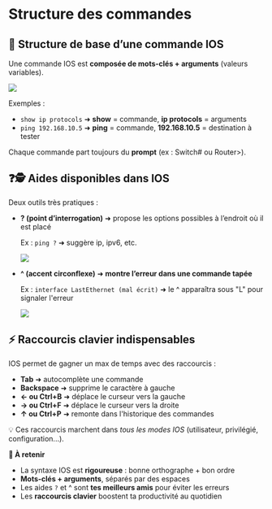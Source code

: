 # Structure des commandes

## **🧱 Structure de base d’une commande IOS**

Une commande IOS est **composée de mots-clés + arguments** (valeurs variables).

![](../../media/Cours-Infrastructures-réseaux-Structure-des-commandes-image1.png)

Exemples :

- `show ip protocols` ➜ **show** = commande, **ip protocols** = arguments
- `ping 192.168.10.5` ➜ **ping** = commande, **192.168.10.5** = destination à tester

Chaque commande part toujours du **prompt** (ex : Switch# ou Router>).



## **❓🕵️ Aides disponibles dans IOS**

Deux outils très pratiques :

- **? (point d’interrogation)** ➜ propose les options possibles à l’endroit où il est placé

  Ex : `ping ?` ➜ suggère ip, ipv6, etc.

  ![](../../media/Cours-Infrastructures-réseaux-Structure-des-commandes-image3.png)

- **^ (accent circonflexe)** ➜ **montre l’erreur dans une commande tapée**

  Ex : `interface LastEthernet (mal écrit)` ➜ le ^ apparaîtra sous "L" pour signaler l'erreur

  ![](../../media/Cours-Infrastructures-réseaux-Structure-des-commandes-image2.png)


## **⚡ Raccourcis clavier indispensables**

IOS permet de gagner un max de temps avec des raccourcis :

- **Tab** ➜ autocomplète une commande
- **Backspace** ➜ supprime le caractère à gauche
- **← ou Ctrl+B** ➜ déplace le curseur vers la gauche
- **→ ou Ctrl+F** ➜ déplace le curseur vers la droite
- **↑ ou Ctrl+P** ➜ remonte dans l'historique des commandes

💡 Ces raccourcis marchent dans *tous les modes IOS* (utilisateur, privilégié, configuration...).



**🧃 À retenir**

- La syntaxe IOS est **rigoureuse** : bonne orthographe + bon ordre
- **Mots-clés + arguments**, séparés par des espaces
- Les aides `?` et ^ sont **tes meilleurs amis** pour éviter les erreurs
- Les **raccourcis clavier** boostent ta productivité au quotidien


